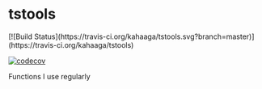 # tstools

<p>[![Build Status](https://travis-ci.org/kahaaga/tstools.svg?branch=master)](https://travis-ci.org/kahaaga/tstools)

[![codecov](https://codecov.io/gh/kahaaga/tstools/branch/master/graph/badge.svg)](https://codecov.io/gh/kahaaga/tstools)</p>

Functions I use regularly
